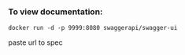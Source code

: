 ### To view documentation:

```
docker run -d -p 9999:8080 swaggerapi/swagger-ui
```

paste url to spec